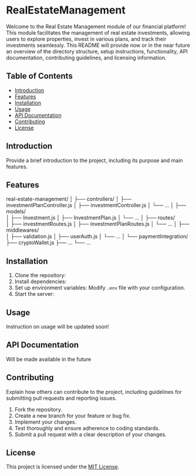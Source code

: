 # RealEstateManagement

Welcome to the Real Estate Management module of our financial platform! This module facilitates the management of real estate investments, allowing users to explore properties, invest in various plans, and track their investments seamlessly. This README will provide now or in the near future an overview of the directory structure, setup instructions, functionality, API documentation, contributing guidelines, and licensing information.

## Table of Contents

- [Introduction](#introduction)
- [Features](#features)
- [Installation](#installation)
- [Usage](#usage)
- [API Documentation](#api-documentation)
- [Contributing](#contributing)
- [License](#license)

## Introduction

Provide a brief introduction to the project, including its purpose and main features.

## Features

real-estate-management/
│
├── controllers/ 
│   ├── investmentPlanController.js
│   ├── investmentController.js
│   └── ...
│
├── models/           
│   ├── Investment.js
│   ├── InvestmentPlan.js
│   └── ...
│
├── routes/  
│   ├── investmentRoutes.js
│   ├── investmentPlanRoutes.js
│   └── ...
│
├── middlewares/  
│   ├── validation.js
│   ├── userAuth.js 
│   └── ...
│
└── paymentIntegration/  
    ├── cryptoWallet.js
    ├── ...
    └── ...

## Installation

1. Clone the repository:
2. Install dependencies:
3. Set up environment variables:
Modify `.env` file with your configuration.
4. Start the server:


## Usage

Instruction on usage will be updated soon!

## API Documentation

Will be made available in the future

## Contributing

Explain how others can contribute to the project, including guidelines for submitting pull requests and reporting issues.

1. Fork the repository.
2. Create a new branch for your feature or bug fix.
3. Implement your changes.
4. Test thoroughly and ensure adherence to coding standards.
5. Submit a pull request with a clear description of your changes.


## License

This project is licensed under the [MIT License](./LICENSE).



